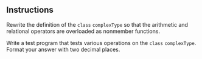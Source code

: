 ## Instructions ##
Rewrite the definition of the `class` `complexType` so that the arithmetic and relational operators are overloaded as nonmember functions.

Write a test program that tests various operations on the `class` `complexType`. Format your answer with two decimal places.

